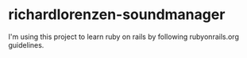 # richardlorenzen-soundmanager

I'm using this project to learn ruby on rails by following rubyonrails.org guidelines.

